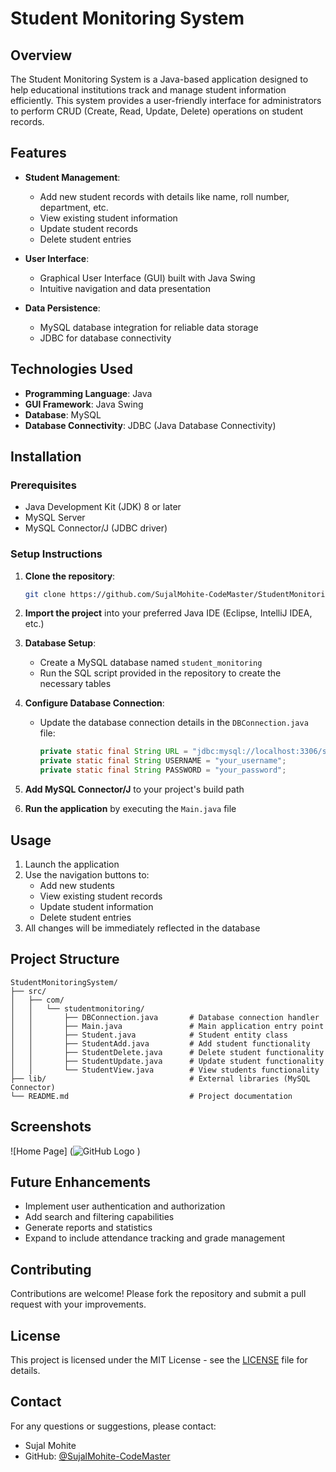 # Student Monitoring System

## Overview
The Student Monitoring System is a Java-based application designed to help educational institutions track and manage student information efficiently. This system provides a user-friendly interface for administrators to perform CRUD (Create, Read, Update, Delete) operations on student records.

## Features

- **Student Management**:
  - Add new student records with details like name, roll number, department, etc.
  - View existing student information
  - Update student records
  - Delete student entries

- **User Interface**:
  - Graphical User Interface (GUI) built with Java Swing
  - Intuitive navigation and data presentation

- **Data Persistence**:
  - MySQL database integration for reliable data storage
  - JDBC for database connectivity

## Technologies Used

- **Programming Language**: Java
- **GUI Framework**: Java Swing
- **Database**: MySQL
- **Database Connectivity**: JDBC (Java Database Connectivity)

## Installation

### Prerequisites
- Java Development Kit (JDK) 8 or later
- MySQL Server
- MySQL Connector/J (JDBC driver)

### Setup Instructions

1. **Clone the repository**:
   ```bash
   git clone https://github.com/SujalMohite-CodeMaster/StudentMonitoringSystem.git
   ```

2. **Import the project** into your preferred Java IDE (Eclipse, IntelliJ IDEA, etc.)

3. **Database Setup**:
   - Create a MySQL database named `student_monitoring`
   - Run the SQL script provided in the repository to create the necessary tables

4. **Configure Database Connection**:
   - Update the database connection details in the `DBConnection.java` file:
     ```java
     private static final String URL = "jdbc:mysql://localhost:3306/student_monitoring";
     private static final String USERNAME = "your_username";
     private static final String PASSWORD = "your_password";
     ```

5. **Add MySQL Connector/J** to your project's build path

6. **Run the application** by executing the `Main.java` file

## Usage

1. Launch the application
2. Use the navigation buttons to:
   - Add new students
   - View existing student records
   - Update student information
   - Delete student entries
3. All changes will be immediately reflected in the database

## Project Structure

```
StudentMonitoringSystem/
├── src/
│   ├── com/
│   │   └── studentmonitoring/
│   │       ├── DBConnection.java       # Database connection handler
│   │       ├── Main.java               # Main application entry point
│   │       ├── Student.java            # Student entity class
│   │       ├── StudentAdd.java         # Add student functionality
│   │       ├── StudentDelete.java      # Delete student functionality
│   │       ├── StudentUpdate.java      # Update student functionality
│   │       └── StudentView.java        # View students functionality
├── lib/                                # External libraries (MySQL Connector)
└── README.md                           # Project documentation
```

## Screenshots

![Home Page] (![GitHub Logo](https://github.githubassets.com/images/modules/logos_page/GitHub-Mark.png)
)


## Future Enhancements

- Implement user authentication and authorization
- Add search and filtering capabilities
- Generate reports and statistics
- Expand to include attendance tracking and grade management

## Contributing

Contributions are welcome! Please fork the repository and submit a pull request with your improvements.

## License

This project is licensed under the MIT License - see the [LICENSE](LICENSE) file for details.

## Contact

For any questions or suggestions, please contact:
- Sujal Mohite
- GitHub: [@SujalMohite-CodeMaster](https://github.com/SujalMohite-CodeMaster)
